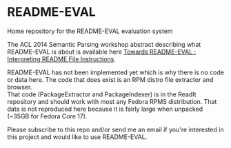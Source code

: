 README-EVAL
===========

Home repository for the README-EVAL evaluation system

The ACL 2014 Semantic Parsing workshop abstract describing what README-EVAL is about is available here [Towards README-EVAL : Interpreting README File Instructions](http://acl2014.org/acl2014/W14-24/pdf/W14-2415.pdf).

README-EVAL has not been implemented yet which is why there is no code or data here.
The code that does exist is an RPM distro file extractor and browser.  
That code (PackageExtractor and PackageIndexer) is in the ReadIt repository and should work with 
most any Fedora RPMS distribution.  That data is not reproduced here because it is fairly large
when unpacked (~35GB for Fedora Core 17).

Please subscribe to this repo and/or send me an email if you're interested in this project and would
like to use README-EVAL.
